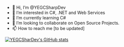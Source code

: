 - 👋 Hi, I’m @YEGCSharpDev
- 👀 I’m interested in C#, .NET and Web Services
- 🌱 I’m currently learning C#
- 💞️ I’m looking to collaborate on Open Source Projects.
- 📫 How to reach me [to be updated]

<!---
YEGCSharpDev/YEGCSharpDev is a ✨ special ✨ repository because its `README.md` (this file) appears on your GitHub profile.
You can click the Preview link to take a look at your changes.
--->


[![YEGCSharDev's GitHub stats](https://github-readme-stats.vercel.app/api?username=YEGCSharpDev)](https://github.com/YEGCSharpDev)
